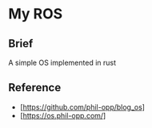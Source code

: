 # My ROS

## Brief

A simple OS implemented in rust

## Reference

- [https://github.com/phil-opp/blog_os]
- [https://os.phil-opp.com/]
